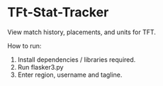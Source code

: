 # TFt-Stat-Tracker
View match history, placements, and units for TFT.

How to run:
1. Install dependencies / libraries required.
2. Run flasker3.py
3. Enter region, username and tagline.
